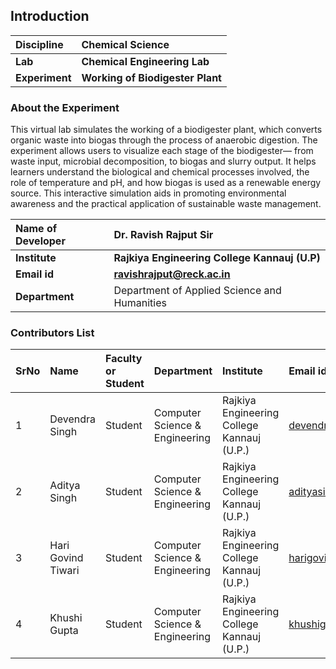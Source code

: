 ## Introduction


<b>Discipline | <b> Chemical Science   
:--|:--|
<b> Lab | <b> Chemical Engineering Lab
<b> Experiment|     <b> Working of Biodigester Plant 
### About the Experiment 

This virtual lab simulates the working of a biodigester plant, which converts organic waste into biogas through the process of anaerobic digestion. The experiment allows users to visualize each stage of the biodigester— from waste input, microbial decomposition, to biogas and slurry output. It helps learners understand the biological and chemical processes involved, the role of temperature and pH, and how biogas is used as a renewable energy source. This interactive simulation aids in promoting environmental awareness and the practical application of sustainable waste management.



<b>Name of Developer | <b> Dr. Ravish Rajput Sir 
:--|:--|
<b> Institute | <b>  Rajkiya Engineering College Kannauj (U.P)
<b> Email id|     <b> ravishrajput@reck.ac.in 
<b> Department |  Department of Applied Science and Humanities

### Contributors List

SrNo | Name | Faculty or Student | Department| Institute | Email id
:--|:--|:--|:--|:--|:--|
1 | Devendra Singh | Student | Computer Science & Engineering | Rajkiya Engineering College Kannauj (U.P.) | devendrasinghcse27@gmail.com
2 | Aditya Singh | Student  |  Computer Science & Engineering | Rajkiya Engineering College Kannauj (U.P.) | adityasinghkv14@gmail.com
3 | Hari Govind Tiwari | Student | Computer Science & Engineering | Rajkiya Engineering College Kannauj (U.P.) | harigovindtiwari5@gmail.com
4| Khushi Gupta | Student  |  Computer Science & Engineering | Rajkiya Engineering College Kannauj (U.P.) | khushigupta835@gmail.com

